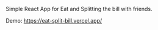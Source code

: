 Simple React App for Eat and Splitting the bill with friends.

Demo: https://eat-split-bill.vercel.app/
